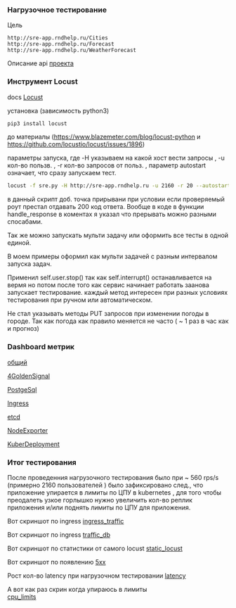 ### Нагрузочное тестирование 

Цель 
```
http://sre-app.rndhelp.ru/Cities
http://sre-app.rndhelp.ru/Forecast
http://sre-app.rndhelp.ru/WeatherForecast
```

Описание api [проекта](http://sre-app.rndhelp.ru/swagger/index.html)

### Инструмент Locust 

docs [Locust](https://docs.locust.io/en/stable/quickstart.html)

установка (зависимость python3)
```sh
pip3 install locust
```

до материалы (https://www.blazemeter.com/blog/locust-python и https://github.com/locustio/locust/issues/1896)


параметры запуска, где  -H указываем на какой хост вести запросы , -u кол-во пользв. , -r кол-во запросов от польз.  , параметр autostart означает, что сразу запускаем тест. 
```sh
locust -f sre.py -H http://sre-app.rndhelp.ru -u 2160 -r 20 --autostart
```


в данный скрипт доб. точка прирывани при условии если проверяемый роут престал отдавать 200 код ответа. Вообще в коде в функции handle_response в коментах я указал что прерывать можно разными спосабами. 

Так же можно запускать мульти задачу или оформить все тесты в одной единой. 

В моем примеры оформил как мульти задачей с разным интервалом запуска задач.

Применил self.user.stop() так как self.interrupt() останавливается на вермя но потом после того как сервис начинает работать заанова запускает тестирование. каждый метод интересен при разных условиях тестирования при ручном или автоматическом. 

Не стал указывать методы PUT запросов при изменении погоды в городе. Так как погода как правило меняется не часто ( ~ 1 раз в час как и прогноз) 

### Dashboard метрик 
[общий](http://5eca9364-3899-4021-b861-fd4f64e48c6d.mts-gslb.ru/dashboards/f/M4CESrGSz/kulishov-konstantin)

[4GoldenSignal](http://5eca9364-3899-4021-b861-fd4f64e48c6d.mts-gslb.ru/d/7GKkdrGIz/4-golden-signal?orgId=1&from=now-3h&to=now)

[PostgeSql](http://5eca9364-3899-4021-b861-fd4f64e48c6d.mts-gslb.ru/d/5474745/postgresql-overview-postgres_exporter?orgId=1&refresh=5m)

[Ingress](http://5eca9364-3899-4021-b861-fd4f64e48c6d.mts-gslb.ru/d/nginxvdvsdv/nginx-ingress-controller?orgId=1&refresh=5s)

[etcd](http://5eca9364-3899-4021-b861-fd4f64e48c6d.mts-gslb.ru/d/dsvsdvsbrjrwew/etcd?orgId=1)

[NodeExporter](http://5eca9364-3899-4021-b861-fd4f64e48c6d.mts-gslb.ru/d/rYdddlPWksdvsdvsd/node-exporter-full?orgId=1)

[KuberDeployment](http://5eca9364-3899-4021-b861-fd4f64e48c6d.mts-gslb.ru/d/k8s_views_pods/kubernetes-views-pods?orgId=1&var-datasource=Prometheus&var-namespace=sre-cource-student-53&var-pod=app-f8cf557fb-g56sn&var-resolution=30s&from=1701084617407&to=1701085489616)

### Итог тестирования 

После проведенния нагрузочного тестирования было при ~ 560 rps/s (примерно 2160 пользователей ) было зафиксировано след., что приложение упирается в лимиты по ЦПУ в kubernetes ,  для того чтобы преодалеть узкое горлышко  нужно увеличить кол-во реплик приложения и/или поднять лимиты по ЦПУ для приложения. 


Вот скриншот по ingress
[ingress_traffic](https://drive.google.com/file/d/1R9b0qePLF06HfiqYzsozvmcEIEDM4hha/view?usp=drive_link)

Вот скриншот по ingress
[traffic_db](https://drive.google.com/file/d/1ns2XJ4gpi4_fbDGDGCwsoM_bO8ogNtSG/view?usp=drive_link)

Вот скриншот по статистики от самого locust
[static_locust](https://drive.google.com/file/d/1gRZ-QcyJP0zS88UTZBC5Wr_JiyvqYwaI/view?usp=drive_link)

Вот скриншот по появлению 
[5xx](https://drive.google.com/file/d/1YjqzVfMKYomo92KFQVzNm6gU3jeTiBkz/view?usp=drive_link)

Рост кол-во latency при нагрузочном тестировании
[latency](https://drive.google.com/file/d/1x_paZppLy0u600bev9fM3ZZd9PETV64k/view?usp=drive_link)

А вот как раз скрин когда упираюсь в лимиты  
[cpu_limits](https://drive.google.com/file/d/1LFaWCb0iLKcHRyNjBPBP5Obhce0uf7b4/view?usp=drive_link)


